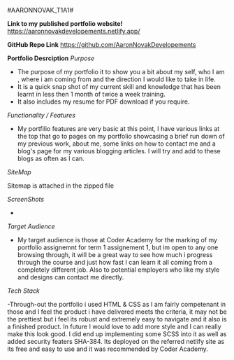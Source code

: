 #AARONNOVAK_T1A1#

**Link to my published portfolio website!**
https://aaronnovakdevelopements.netlify.app/


**GitHub Repo Link**
https://github.com/AaronNovakDevelopements

**Portfolio Desrciption**
*Purpose*
- The purpose of my portfolio it to show you a bit about my self, who I am , where i am coming from and the direction I would like to take in life.
- It is a quick snap shot of my current skill and knowledge that has been learnt in less then 1 month of twice a week training.
- It also includes my resume for PDF download if you require.

*Functionality / Features*

- My portfilio features are very basic at this point, I have various links at the top that go to pages on my portfolio showcasing a brief run down of my previous work, about me, some links on how to contact me and a blog's page for my various blogging articles. I will try and add to these blogs as often as I can.

*SiteMap*

Sitemap is attached in the zipped file


*ScreenShots*

- 

*Target Audience*

- My target audience is those at Coder Academy for the marking of my portfolio assignemnt for term 1 assignement 1, but im open to any one browsing through, it will be a great way to see how much i progress through the course and just how fast I can learn it all coming from a completely different job.
Also to potential employers who like my style and designs can contact me directly.

*Tech Stack*

 -Through-out the portfolio i used HTML & CSS as I am fairly competenant in those and I feel the product i have delivered meets the criteria, it may not be the prettiest but i feel its robust and extremely easy to navigate and it also is a finished product. In future I would love to add more style and I can really make this look good. I did end up implementing some SCSS into it as well as added security featers SHA-384.
Its deployed on the referred netlify site as its free and easy to use and it was recommended by Coder Academy.


